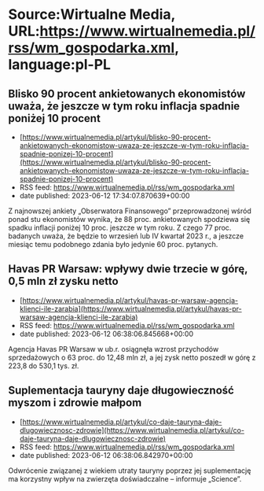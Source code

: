 # Source:Wirtualne Media, URL:https://www.wirtualnemedia.pl/rss/wm_gospodarka.xml, language:pl-PL

## Blisko 90 procent ankietowanych ekonomistów uważa, że jeszcze w tym roku inflacja spadnie poniżej 10 procent
 - [https://www.wirtualnemedia.pl/artykul/blisko-90-procent-ankietowanych-ekonomistow-uwaza-ze-jeszcze-w-tym-roku-inflacja-spadnie-ponizej-10-procent](https://www.wirtualnemedia.pl/artykul/blisko-90-procent-ankietowanych-ekonomistow-uwaza-ze-jeszcze-w-tym-roku-inflacja-spadnie-ponizej-10-procent)
 - RSS feed: https://www.wirtualnemedia.pl/rss/wm_gospodarka.xml
 - date published: 2023-06-12 17:34:07.870639+00:00

Z najnowszej ankiety „Obserwatora Finansowego” przeprowadzonej wśród ponad stu ekonomistów wynika, że 88 proc. ankietowanych spodziewa się spadku inflacji poniżej 10 proc. jeszcze w tym roku. Z czego 77 proc. badanych uważa, że będzie to wrzesień lub IV kwartał 2023 r., a jeszcze miesiąc temu podobnego zdania było jedynie 60 proc. pytanych.

## Havas PR Warsaw: wpływy dwie trzecie w górę, 0,5 mln zł zysku netto
 - [https://www.wirtualnemedia.pl/artykul/havas-pr-warsaw-agencja-klienci-ile-zarabia](https://www.wirtualnemedia.pl/artykul/havas-pr-warsaw-agencja-klienci-ile-zarabia)
 - RSS feed: https://www.wirtualnemedia.pl/rss/wm_gospodarka.xml
 - date published: 2023-06-12 06:38:06.845668+00:00

Agencja Havas PR Warsaw w ub.r. osiągnęła wzrost przychodów sprzedażowych o 63 proc. do 12,48 mln zł, a jej zysk netto poszedł w górę z 223,8 do 530,1 tys. zł.

## Suplementacja tauryny daje długowieczność myszom i zdrowie małpom
 - [https://www.wirtualnemedia.pl/artykul/co-daje-tauryna-daje-dlugowiecznosc-zdrowie](https://www.wirtualnemedia.pl/artykul/co-daje-tauryna-daje-dlugowiecznosc-zdrowie)
 - RSS feed: https://www.wirtualnemedia.pl/rss/wm_gospodarka.xml
 - date published: 2023-06-12 06:38:06.842970+00:00

Odwrócenie związanej z wiekiem utraty tauryny poprzez jej suplementację ma korzystny wpływ na zwierzęta doświadczalne – informuje „Science”.

